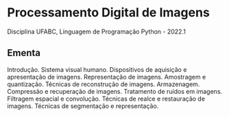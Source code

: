 # Processamento Digital de Imagens
Disciplina UFABC, Linguagem de Programação Python - 2022.1

## Ementa
Introdução. Sistema visual humano. Dispositivos de aquisição e apresentação de imagens. Representação de imagens. Amostragem e quantização. Técnicas de reconstrução de imagens. Armazenagem. Compressão e recuperação de imagens. Tratamento de ruídos em imagens. Filtragem espacial e convolução. Técnicas de realce e restauração de imagens. Técnicas de segmentação e representação.
